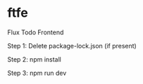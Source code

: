 # ftfe
 Flux Todo Frontend

Step 1:
Delete package-lock.json (if present)

Step 2:
npm install 

Step 3:
npm run dev